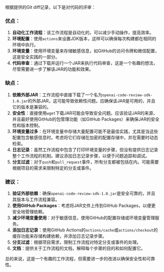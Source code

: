 根据提供的Git diff记录，以下是对代码的评审：

### 优点：

1. **自动化工作流程**：该工作流程是自动化的，可以减少手动操作，提高效率。
2. **环境配置**：使用`actions`来设置JDK版本，这样可以确保每次构建都在相同的环境中执行。
3. **环境变量**：使用环境变量来存储敏感信息，如GitHub的访问令牌和微信配置，这是安全实践的一部分。
4. **代码审查**：通过下载并运行一个JAR来执行代码审查，这是一个有趣的想法，尽管需要进一步了解该JAR的功能和效果。

### 缺点：

1. **依赖外部JAR**：工作流程中直接下载了一个名为`openai-code-review-sdk-1.0.jar`的外部JAR，这可能导致依赖性问题。应确保该JAR是可用的，并且它的版本是兼容的。
2. **安全性**：直接使用`wget`下载JAR可能会导致安全问题。应该验证JAR的来源，并且最好使用GitHub的包管理功能（如GitHub Packages）来确保JAR的安全性和版本控制。
3. **环境变量过多**：在环境变量中存储大量配置可能不是最佳实践，尤其是当这些配置包含敏感信息时。考虑将它们存储在加密的配置存储中，并在需要时动态检索。
4. **日志记录**：虽然工作流程中包含了打印环境变量的步骤，但没有提供日志记录整个工作流程的机制。建议添加日志记录步骤，以便于问题追踪和调试。
5. **分支过滤**：对于`push`和`pull_request`事件，所有分支都被包括在内。可能需要根据项目的需求来限制特定的分支或事件。

### 建议：

1. **验证外部依赖**：确保`openai-code-review-sdk-1.0.jar`是安全可靠的，并且其版本与工作流程兼容。
2. **使用GitHub Packages**：考虑将JAR文件上传到GitHub Packages，以便更安全地管理依赖。
3. **减少环境变量使用**：对于敏感信息，使用GitHub的配置存储或环境变量管理服务。
4. **添加日志记录**：使用GitHub Actions的`actions/cache`或`actions/checkout`的缓存功能来存储构建依赖，并添加日志记录步骤。
5. **分支过滤**：根据项目需求，限制工作流程对特定分支或事件的处理。
6. **文档**：提供关于工作流程的文档，解释每个步骤的目的和如何配置它。

总的来说，这是一个有趣的工作流程，但需要进一步的改进以确保安全性和可靠性。